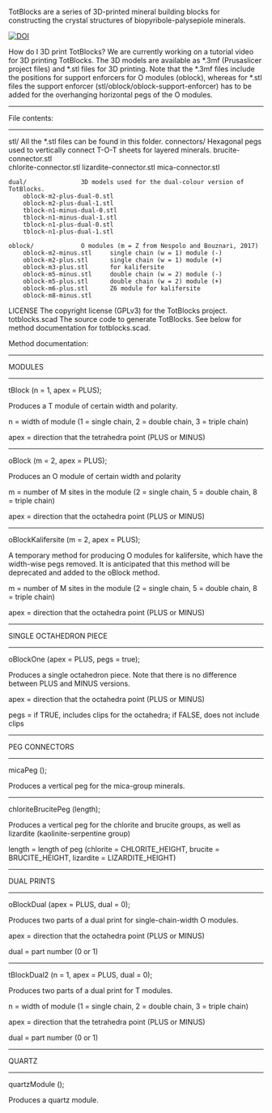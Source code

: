 TotBlocks are a series of 3D-printed mineral building blocks for constructing the crystal structures of biopyribole-palysepiole minerals.

[![DOI](https://zenodo.org/badge/398404495.svg)](https://zenodo.org/badge/latestdoi/398404495)

How do I 3D print TotBlocks?
We are currently working on a tutorial video for 3D printing TotBlocks.
The 3D models are available as *.3mf (Prusaslicer project files) and *.stl files for 3D printing. 
Note that the *.3mf files include the positions for support enforcers for O modules (oblock), 
whereas for *.stl files the support enforcer (stl/oblock/oblock-support-enforcer) has to be added for the overhanging horizontal pegs of the O modules.

***************************
File contents:
***************************

stl/					All the *.stl files can be found in this folder.
	connectors/			Hexagonal pegs used to vertically connect T-O-T sheets for layered minerals.
		brucite-connector.stl	
		chlorite-connector.stl
		lizardite-connector.stl
		mica-connector.stl
	
	dual/				3D models used for the dual-colour version of TotBlocks.
		oblock-m2-plus-dual-0.stl
		oblock-m2-plus-dual-1.stl
		tblock-n1-minus-dual-0.stl
		tblock-n1-minus-dual-1.stl
		tblock-n1-plus-dual-0.stl
		tblock-n1-plus-dual-1.stl
		
	oblock/				O modules (m = Z from Nespolo and Bouznari, 2017)
		oblock-m2-minus.stl		single chain (w = 1) module (-)
		oblock-m2-plus.stl		single chain (w = 1) module (+)
		oblock-m3-plus.stl		for kalifersite
		oblock-m5-minus.stl		double chain (w = 2) module (-)
		oblock-m5-plus.stl		double chain (w = 2) module (+)
		oblock-m6-plus.stl		Z6 module for kalifersite
		oblock-m8-minus.stl		
		
	
	

LICENSE 				The copyright license (GPLv3) for the TotBlocks project.
totblocks.scad			The source code to generate TotBlocks. See below for method documentation for totblocks.scad.


Method documentation:

***************************
MODULES
***************************

tBlock (n = 1, apex = PLUS);

Produces a T module of certain width and polarity.

n = width of module (1 = single chain, 2 = double chain, 3 = triple chain)

apex = direction that the tetrahedra point (PLUS or MINUS)

***

oBlock (m = 2, apex = PLUS);

Produces an O module of certain width and polarity

m = number of M sites in the module (2 = single chain, 5 = double chain, 8 = triple chain)

apex = direction that the octahedra point (PLUS or MINUS)

***

oBlockKalifersite (m = 2, apex = PLUS);

A temporary method for producing O modules for kalifersite, which have the width-wise pegs removed. It is anticipated that this method will be deprecated and added to the oBlock method.
 
m = number of M sites in the module (2 = single chain, 5 = double chain, 8 = triple chain)

apex = direction that the octahedra point (PLUS or MINUS)

***************************
SINGLE OCTAHEDRON PIECE
***************************

oBlockOne (apex = PLUS, pegs = true);

Produces a single octahedron piece. Note that there is no difference between PLUS and MINUS versions.

apex = direction that the octahedra point (PLUS or MINUS)

pegs = if TRUE, includes clips for the octahedra; if FALSE, does not include clips

***************************
PEG CONNECTORS
***************************

micaPeg ();

Produces a vertical peg for the mica-group minerals.

***

chloriteBrucitePeg (length);

Produces a vertical peg for the chlorite and brucite groups, as well as lizardite (kaolinite-serpentine group)

length = length of peg (chlorite = CHLORITE_HEIGHT, brucite = BRUCITE_HEIGHT, lizardite = LIZARDITE_HEIGHT)


***************************
DUAL PRINTS
***************************

oBlockDual (apex = PLUS, dual = 0);

Produces two parts of a dual print for single-chain-width O modules.

apex = direction that the octahedra point (PLUS or MINUS)

dual = part number (0 or 1)

***

tBlockDual2 (n = 1, apex = PLUS, dual = 0);

Produces two parts of a dual print for T modules.

n = width of module (1 = single chain, 2 = double chain, 3 = triple chain)

apex = direction that the tetrahedra point (PLUS or MINUS)

dual = part number (0 or 1)

***************************
QUARTZ
***************************

quartzModule ();

Produces a quartz module.
